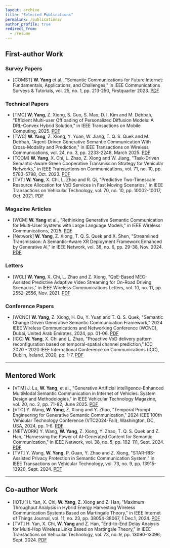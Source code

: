 ```yaml
---
layout: archive
title: "Selected Publications"
permalink: /publications/
author_profile: true
redirect_from:
  - /resume
---
```



## First-author Work

### Survey Papers

- [COMST] **W. Yang** et al., "Semantic Communications for Future Internet: Fundamentals, Applications, and Challenges," in IEEE Communications Surveys & Tutorials, vol. 25, no. 1, pp. 213-250, Firstquarter 2023. [PDF](https://ieeexplore.ieee.org/stamp/stamp.jsp?tp=&arnumber=9955312) 

### Technical Papers

- [TMC] **W. Yang**, Z. Xiong, S. Guo, S. Mao, D. I. Kim and M. Debbah, "Efficient Multi-user Offloading of Personalized Diffusion Models: A DRL-Convex Hybrid Solution," in IEEE Transactions on Mobile Computing, 2025. [PDF](https://ieeexplore.ieee.org/stamp/stamp.jsp?tp=&arnumber=10964151)
- [TWC] **W. Yang**, Z. Xiong, Y. Yuan, W. Jiang, T. Q. S. Quek and M. Debbah, "Agent-Driven Generative Semantic Communication With Cross-Modality and Prediction," in IEEE Transactions on Wireless Communications, vol. 24, no. 3, pp. 2233-2248, March 2025. [PDF](https://ieeexplore.ieee.org/stamp/stamp.jsp?tp=&arnumber=10815060)
- [TCOM] **W. Yang**, X. Chi, L. Zhao, Z. Xiong and W. Jiang, "Task-Driven Semantic-Aware Green Cooperative Transmission Strategy for Vehicular Networks," in IEEE Transactions on Communications, vol. 71, no. 10, pp. 5783-5798, Oct. 2023. [PDF](https://ieeexplore.ieee.org/stamp/stamp.jsp?tp=&arnumber=10198474)
- [TVT] **W. Yang**, X. Chi, L. Zhao and R. Qi, "Predictive Two-Timescale Resource Allocation for VoD Services in Fast Moving Scenarios," in IEEE Transactions on Vehicular Technology, vol. 70, no. 10, pp. 10002-10017, Oct. 2021. [PDF](https://ieeexplore.ieee.org/stamp/stamp.jsp?tp=&arnumber=9479769)

###  Magazine Articles

- [WCM] **W. Yang** et al., "Rethinking Generative Semantic Communication for Multi-User Systems with Large Language Models," in IEEE Wireless Communications, 2025. [PDF](https://ieeexplore.ieee.org/stamp/stamp.jsp?tp=&arnumber=10972177)
- [Network] **W. Yang**, Z. Xiong, T. Q. S. Quek and X. Shen, "Streamlined Transmission: A Semantic-Aware XR Deployment Framework Enhanced by Generative AI," in IEEE Network, vol. 38, no. 6, pp. 29-38, Nov. 2024. [PDF](https://ieeexplore.ieee.org/stamp/stamp.jsp?tp=&arnumber=10557693)

### Letters

- [WCL] **W. Yang**, X. Chi, L. Zhao and Z. Xiong, "QoE-Based MEC-Assisted Predictive Adaptive Video Streaming for On-Road Driving Scenarios," in IEEE Wireless Communications Letters, vol. 10, no. 11, pp. 2552-2556, Nov. 2021. [PDF](https://ieeexplore.ieee.org/stamp/stamp.jsp?tp=&arnumber=9520822)

### Conference Papers

- [WCNC] **W. Yang**, Z. Xiong, H. Du, Y. Yuan and T. Q. S. Quek, "Semantic Change Driven Generative Semantic Communication Framework," 2024 IEEE Wireless Communications and Networking Conference (WCNC), Dubai, United Arab Emirates, 2024, pp. 01-06. [PDF](https://ieeexplore.ieee.org/stamp/stamp.jsp?tp=&arnumber=10571010)
- [ICC] **W. Yang**, X. Chi and L. Zhao, "Proactive VoD delivery pattern reconfiguration based on temporal-spatial channel prediction," ICC 2020 - 2020 IEEE International Conference on Communications (ICC), Dublin, Ireland, 2020, pp. 1-7. [PDF](https://ieeexplore.ieee.org/stamp/stamp.jsp?tp=&arnumber=9149070)

---

## Mentored Work

- [VTM] J. Lu, **W. Yang**, et al., "Generative Artificial intelligence-Enhanced MultiModal Semantic Communication in Internet of Vehicles: System Design and Methodologies," in IEEE Vehicular Technology Magazine, vol. 20, no. 2, pp. 71-82, June 2025. [PDF](https://ieeexplore.ieee.org/stamp/stamp.jsp?tp=&arnumber=10934748) 
- [VTC] Y. Wang, **W. Yang**, Z. Xiong and Y. Zhao, "Temporal Prompt Engineering for Generative Semantic Communication," 2024 IEEE 100th Vehicular Technology Conference (VTC2024-Fall), Washington, DC, USA, 2024, pp. 1-6. [PDF](https://ieeexplore.ieee.org/stamp/stamp.jsp?tp=&arnumber=10757628)
- [NETWORK] Y. Wang, **W. Yang**, Z. Xiong, Y. Zhao, T. Q. S. Quek and Z. Han, "Harnessing the Power of AI-Generated Content for Semantic Communication," in IEEE Network, vol. 38, no. 5, pp. 102-111, Sept. 2024. [PDF](https://ieeexplore.ieee.org/stamp/stamp.jsp?tp=&arnumber=10577142)
- [TVT] Y. Wang, **W. Yang**, P. Guan, Y. Zhao and Z. Xiong, "STAR-RIS-Assisted Privacy Protection in Semantic Communication System," in IEEE Transactions on Vehicular Technology, vol. 73, no. 9, pp. 13915-13920, Sept. 2024. [PDF](https://ieeexplore.ieee.org/stamp/stamp.jsp?tp=&arnumber=10487897)
---

## Co-author Work

- [IOTJ ]H. Yan, X. Chi, **W. Yang**, Z. Xiong and Z. Han, "Maximum Throughput Analysis in Hybrid Energy Harvesting Wireless Communication Systems Based on Martingale Theory," in IEEE Internet of Things Journal, vol. 11, no. 23, pp. 38054-38067, 1 Dec.1, 2024. [PDF](https://ieeexplore.ieee.org/stamp/stamp.jsp?tp=&arnumber=10634856)
- [TVT] H. Yan, X. Chi, **W. Yang** and Z. Han, "End-to-End Delay Analysis for Multi-Hop Wireless Links Based on Martingale Theory," in IEEE Transactions on Vehicular Technology, vol. 73, no. 9, pp. 13090-13096, Sept. 2024. [PDF](https://ieeexplore.ieee.org/stamp/stamp.jsp?tp=&arnumber=10502194)
  

